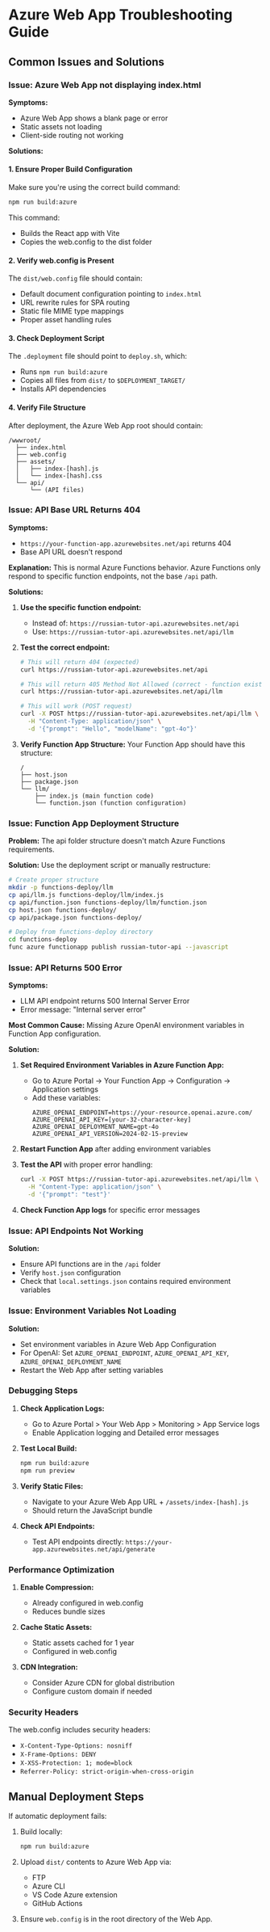 # Azure Web App Troubleshooting Guide

## Common Issues and Solutions

### Issue: Azure Web App not displaying index.html

**Symptoms:**
- Azure Web App shows a blank page or error
- Static assets not loading
- Client-side routing not working

**Solutions:**

#### 1. Ensure Proper Build Configuration
Make sure you're using the correct build command:
```bash
npm run build:azure
```

This command:
- Builds the React app with Vite
- Copies the web.config to the dist folder

#### 2. Verify web.config is Present
The `dist/web.config` file should contain:
- Default document configuration pointing to `index.html`
- URL rewrite rules for SPA routing
- Static file MIME type mappings
- Proper asset handling rules

#### 3. Check Deployment Script
The `.deployment` file should point to `deploy.sh`, which:
- Runs `npm run build:azure`
- Copies all files from `dist/` to `$DEPLOYMENT_TARGET/`
- Installs API dependencies

#### 4. Verify File Structure
After deployment, the Azure Web App root should contain:
```
/wwwroot/
  ├── index.html
  ├── web.config
  ├── assets/
  │   ├── index-[hash].js
  │   └── index-[hash].css
  └── api/
      └── (API files)
```

### Issue: API Base URL Returns 404

**Symptoms:**
- `https://your-function-app.azurewebsites.net/api` returns 404
- Base API URL doesn't respond

**Explanation:**
This is normal Azure Functions behavior. Azure Functions only respond to specific function endpoints, not the base `/api` path.

**Solutions:**
1. **Use the specific function endpoint:**
   - Instead of: `https://russian-tutor-api.azurewebsites.net/api`
   - Use: `https://russian-tutor-api.azurewebsites.net/api/llm`

2. **Test the correct endpoint:**
   ```bash
   # This will return 404 (expected)
   curl https://russian-tutor-api.azurewebsites.net/api
   
   # This will return 405 Method Not Allowed (correct - function exists)
   curl https://russian-tutor-api.azurewebsites.net/api/llm
   
   # This will work (POST request)
   curl -X POST https://russian-tutor-api.azurewebsites.net/api/llm \
     -H "Content-Type: application/json" \
     -d '{"prompt": "Hello", "modelName": "gpt-4o"}'
   ```

3. **Verify Function App Structure:**
   Your Function App should have this structure:
   ```
   /
   ├── host.json
   ├── package.json
   └── llm/
       ├── index.js (main function code)
       └── function.json (function configuration)
   ```

### Issue: Function App Deployment Structure

**Problem:**
The api folder structure doesn't match Azure Functions requirements.

**Solution:**
Use the deployment script or manually restructure:

```bash
# Create proper structure
mkdir -p functions-deploy/llm
cp api/llm.js functions-deploy/llm/index.js  
cp api/function.json functions-deploy/llm/function.json
cp host.json functions-deploy/
cp api/package.json functions-deploy/

# Deploy from functions-deploy directory
cd functions-deploy
func azure functionapp publish russian-tutor-api --javascript
```

### Issue: API Returns 500 Error

**Symptoms:**
- LLM API endpoint returns 500 Internal Server Error
- Error message: "Internal server error"

**Most Common Cause:**
Missing Azure OpenAI environment variables in Function App configuration.

**Solution:**
1. **Set Required Environment Variables in Azure Function App:**
   - Go to Azure Portal → Your Function App → Configuration → Application settings
   - Add these variables:
     ```
     AZURE_OPENAI_ENDPOINT=https://your-resource.openai.azure.com/
     AZURE_OPENAI_API_KEY=[your-32-character-key]
     AZURE_OPENAI_DEPLOYMENT_NAME=gpt-4o
     AZURE_OPENAI_API_VERSION=2024-02-15-preview
     ```

2. **Restart Function App** after adding environment variables

3. **Test the API** with proper error handling:
   ```bash
   curl -X POST https://russian-tutor-api.azurewebsites.net/api/llm \
     -H "Content-Type: application/json" \
     -d '{"prompt": "test"}'
   ```

4. **Check Function App logs** for specific error messages

### Issue: API Endpoints Not Working

**Solution:**
- Ensure API functions are in the `/api` folder
- Verify `host.json` configuration
- Check that `local.settings.json` contains required environment variables

### Issue: Environment Variables Not Loading

**Solution:**
- Set environment variables in Azure Web App Configuration
- For OpenAI: Set `AZURE_OPENAI_ENDPOINT`, `AZURE_OPENAI_API_KEY`, `AZURE_OPENAI_DEPLOYMENT_NAME`
- Restart the Web App after setting variables

### Debugging Steps

1. **Check Application Logs:**
   - Go to Azure Portal > Your Web App > Monitoring > App Service logs
   - Enable Application logging and Detailed error messages

2. **Test Local Build:**
   ```bash
   npm run build:azure
   npm run preview
   ```

3. **Verify Static Files:**
   - Navigate to your Azure Web App URL + `/assets/index-[hash].js`
   - Should return the JavaScript bundle

4. **Check API Endpoints:**
   - Test API endpoints directly: `https://your-app.azurewebsites.net/api/generate`

### Performance Optimization

1. **Enable Compression:**
   - Already configured in web.config
   - Reduces bundle sizes

2. **Cache Static Assets:**
   - Static assets cached for 1 year
   - Configured in web.config

3. **CDN Integration:**
   - Consider Azure CDN for global distribution
   - Configure custom domain if needed

### Security Headers

The web.config includes security headers:
- `X-Content-Type-Options: nosniff`
- `X-Frame-Options: DENY`
- `X-XSS-Protection: 1; mode=block`
- `Referrer-Policy: strict-origin-when-cross-origin`

## Manual Deployment Steps

If automatic deployment fails:

1. Build locally:
   ```bash
   npm run build:azure
   ```

2. Upload `dist/` contents to Azure Web App via:
   - FTP
   - Azure CLI
   - VS Code Azure extension
   - GitHub Actions

3. Ensure `web.config` is in the root directory of the Web App.